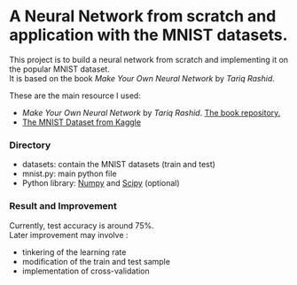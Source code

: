 # A Neural Network from scratch and application with the MNIST datasets.
This project is to build a neural network from scratch and implementing it on the popular MNIST dataset. <br>
It is based on the book _Make Your Own Neural Network_ by _Tariq Rashid_.
<br>

These are the main resource I used:
- _Make Your Own Neural Network_ by _Tariq Rashid_. [The book repository.](https://github.com/makeyourownneuralnetwork/makeyourownneuralnetwork)
- [The MNIST Dataset from Kaggle](https://www.kaggle.com/oddrationale/mnist-in-csv)
### Directory
- datasets: contain the MNIST datasets (train and test)
- mnist.py: main python file
- Python library: [Numpy](https://pypi.org/project/numpy/) and [Scipy](https://pypi.org/project/scipy/) (optional)

### Result and Improvement
Currently, test accuracy is around 75%. <br>Later improvement may involve :
- tinkering of the learning rate
- modification of the train and test sample
- implementation of cross-validation

